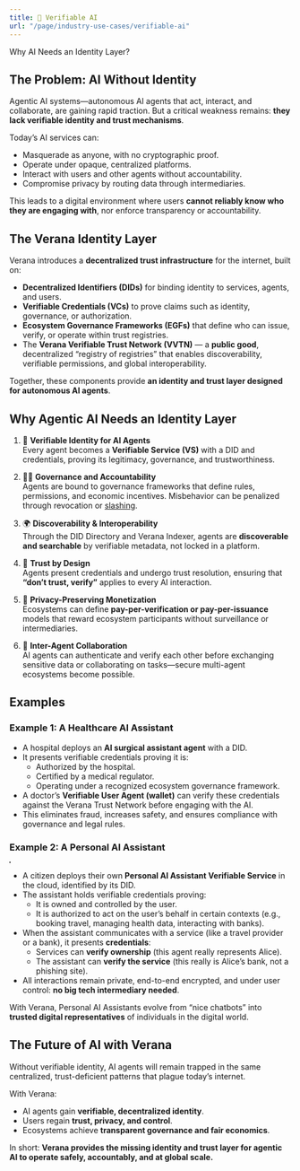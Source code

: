 ```yaml
---
title: 🤖 Verifiable AI
url: "/page/industry-use-cases/verifiable-ai"
---
```


Why AI Needs an Identity Layer?

## The Problem: AI Without Identity

Agentic AI systems—autonomous AI agents that act, interact, and collaborate, are gaining rapid traction. But a critical weakness remains: **they lack verifiable identity and trust mechanisms**.  

Today’s AI services can:

- Masquerade as anyone, with no cryptographic proof.  
- Operate under opaque, centralized platforms.  
- Interact with users and other agents without accountability.  
- Compromise privacy by routing data through intermediaries.  

This leads to a digital environment where users **cannot reliably know who they are engaging with**, nor enforce transparency or accountability.  

## The Verana Identity Layer

Verana introduces a **decentralized trust infrastructure** for the internet, built on:

- **Decentralized Identifiers (DIDs)** for binding identity to services, agents, and users.  
- **Verifiable Credentials (VCs)** to prove claims such as identity, governance, or authorization.  
- **Ecosystem Governance Frameworks (EGFs)** that define who can issue, verify, or operate within trust registries.  
- The **Verana Verifiable Trust Network (VVTN)** — a **public good**, decentralized “registry of registries” that enables discoverability, verifiable permissions, and global interoperability.  

Together, these components provide **an identity and trust layer designed for autonomous AI agents**.

## Why Agentic AI Needs an Identity Layer

1. 🔐 **Verifiable Identity for AI Agents**  
   Every agent becomes a **Verifiable Service (VS)** with a DID and credentials, proving its legitimacy, governance, and trustworthiness.  

2. 👩‍⚖️ **Governance and Accountability**  
   Agents are bound to governance frameworks that define rules, permissions, and economic incentives. Misbehavior can be penalized through revocation or [slashing](../../learn/verifiable-public-registry/trust-deposit-and-reputation).  

3. 🌍 **Discoverability & Interoperability**  
   Through the DID Directory and Verana Indexer, agents are **discoverable and searchable** by verifiable metadata, not locked in a platform.  

4. 🧩 **Trust by Design**  
   Agents present credentials and undergo trust resolution, ensuring that **“don’t trust, verify”** applies to every AI interaction.  

5. 💸 **Privacy-Preserving Monetization**  
   Ecosystems can define **pay-per-verification or pay-per-issuance** models that reward ecosystem participants without surveillance or intermediaries.  

6. 🤝 **Inter-Agent Collaboration**  
   AI agents can authenticate and verify each other before exchanging sensitive data or collaborating on tasks—secure multi-agent ecosystems become possible.  

## Examples

### Example 1: A Healthcare AI Assistant

- A hospital deploys an **AI surgical assistant agent** with a DID.  
- It presents verifiable credentials proving it is:  
  - Authorized by the hospital.  
  - Certified by a medical regulator.  
  - Operating under a recognized ecosystem governance framework.  
- A doctor’s **Verifiable User Agent (wallet)** can verify these credentials against the Verana Trust Network before engaging with the AI.  
- This eliminates fraud, increases safety, and ensures compliance with governance and legal rules.  

### Example 2: A Personal AI Assistant

<Image url="/img/alice-bob-ai.png" floating="right"  maxWidth="350px" border="1px solid #555555" align="center"/>

- A citizen deploys their own **Personal AI Assistant Verifiable Service** in the cloud, identified by its DID.  
- The assistant holds verifiable credentials proving:  
  - It is owned and controlled by the user.  
  - It is authorized to act on the user’s behalf in certain contexts (e.g., booking travel, managing health data, interacting with banks).  
- When the assistant communicates with a service (like a travel provider or a bank), it presents **credentials**:  
  - Services can **verify ownership** (this agent really represents Alice).  
  - The assistant can **verify the service** (this really is Alice’s bank, not a phishing site).  
- All interactions remain private, end-to-end encrypted, and under user control: **no big tech intermediary needed**.  

With Verana, Personal AI Assistants evolve from “nice chatbots” into **trusted digital representatives** of individuals in the digital world.  

## The Future of AI with Verana

Without verifiable identity, AI agents will remain trapped in the same centralized, trust-deficient patterns that plague today’s internet.  

With Verana:

- AI agents gain **verifiable, decentralized identity**.  
- Users regain **trust, privacy, and control**.  
- Ecosystems achieve **transparent governance and fair economics**.  

In short: **Verana provides the missing identity and trust layer for agentic AI to operate safely, accountably, and at global scale.**